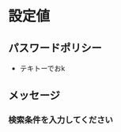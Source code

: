 # 設定値

## パスワードポリシー

- テキトーでおk

## メッセージ

<!-- #region errors -->
### 検索条件を入力してください
<!-- #endregion errors -->
